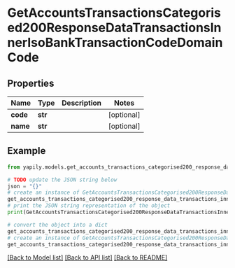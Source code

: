 # GetAccountsTransactionsCategorised200ResponseDataTransactionsInnerIsoBankTransactionCodeDomainCode


## Properties

Name | Type | Description | Notes
------------ | ------------- | ------------- | -------------
**code** | **str** |  | [optional] 
**name** | **str** |  | [optional] 

## Example

```python
from yapily.models.get_accounts_transactions_categorised200_response_data_transactions_inner_iso_bank_transaction_code_domain_code import GetAccountsTransactionsCategorised200ResponseDataTransactionsInnerIsoBankTransactionCodeDomainCode

# TODO update the JSON string below
json = "{}"
# create an instance of GetAccountsTransactionsCategorised200ResponseDataTransactionsInnerIsoBankTransactionCodeDomainCode from a JSON string
get_accounts_transactions_categorised200_response_data_transactions_inner_iso_bank_transaction_code_domain_code_instance = GetAccountsTransactionsCategorised200ResponseDataTransactionsInnerIsoBankTransactionCodeDomainCode.from_json(json)
# print the JSON string representation of the object
print(GetAccountsTransactionsCategorised200ResponseDataTransactionsInnerIsoBankTransactionCodeDomainCode.to_json())

# convert the object into a dict
get_accounts_transactions_categorised200_response_data_transactions_inner_iso_bank_transaction_code_domain_code_dict = get_accounts_transactions_categorised200_response_data_transactions_inner_iso_bank_transaction_code_domain_code_instance.to_dict()
# create an instance of GetAccountsTransactionsCategorised200ResponseDataTransactionsInnerIsoBankTransactionCodeDomainCode from a dict
get_accounts_transactions_categorised200_response_data_transactions_inner_iso_bank_transaction_code_domain_code_from_dict = GetAccountsTransactionsCategorised200ResponseDataTransactionsInnerIsoBankTransactionCodeDomainCode.from_dict(get_accounts_transactions_categorised200_response_data_transactions_inner_iso_bank_transaction_code_domain_code_dict)
```
[[Back to Model list]](../README.md#documentation-for-models) [[Back to API list]](../README.md#documentation-for-api-endpoints) [[Back to README]](../README.md)


